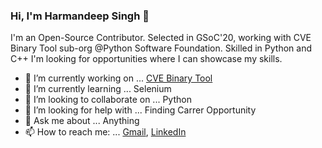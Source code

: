 ### Hi, I'm Harmandeep Singh 👋

I'm an Open-Source Contributor. Selected in GSoC'20, working with CVE Binary Tool sub-org @Python Software Foundation. Skilled in Python and C++ I'm looking for opportunities where I can showcase my skills. 



- 🔭 I’m currently working on ... [CVE Binary Tool](https://github.com/intel/cve-bin-tool)
- 🌱 I’m currently learning ... Selenium
- 👯 I’m looking to collaborate on ... Python
- 🤔 I’m looking for help with ... Finding Carrer Opportunity 
- 💬 Ask me about ... Anything
- 📫 How to reach me: ... [Gmail](singh.hrmn98@gmail.com), [LinkedIn](https://www.linkedin.com/in/harmandeepsingh7/)
<!--
- 😄 Pronouns: ... 
- ⚡ Fun fact: ... 
-->
